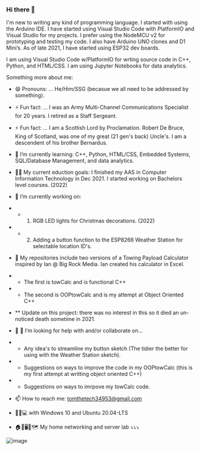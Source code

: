 ### Hi there 👋

<!--
**NewbRangerTom/NewbRangerTom** is a ✨ _special_ ✨ repository because its `README.md` (this file) appears on your GitHub profile.
This Bio is a work in progress.
-->

I'm new to writing any kind of programming language.
I started with using the Arduino IDE. I have started using Visual Studio Code with PlatformIO and Visual Studio for my projects.
I prefer using the NodeMCU v2 for prototyping and testing my code. I also have Arduino UNO clones and D1 Mini’s.  As of late 2021, 
I have started using ESP32 dev boards.

I am using Visual Studio Code w/PlatformIO for wrting source code in C++, Python, and HTML/CSS.
I am using Jupyter Notebooks for data analytics.

Something more about me:

- 😄 Pronouns: ... He/Him/SSG (becasue we all need to be addressed by something).
- ⚡ Fun fact: ... I was an Army Multi-Channel Communications Specialist for 20 years.  I retired as a Staff Sergeant.
- ⚡ Fun fact: ... I am a Scottish Lord by Proclamation.  Robert De Bruce, King of Scotland, was one of my great (21 gen's back) Uncle's.  I am a descendent of his brother Bernardus.

- 🌱 I’m currently learning: C++, Python, HTML/CSS, Embedded Systems, SQL/Database Management, and data analytics. 
- 👨‍🎓 My current eduction goals: I finished my AAS in Computer Information Technology in Dec 2021.  I started working on Bachelors level courses. (2022)

- 🔭 I’m currently working on:
- *    1. RGB LED lights for Christmas decorations. (2022)
- *    2. Adding a button function to the ESP8266 Weather Station for selectable location ID's.
           
- 🔭 My repositories include two versions of a Towing Payload Calculator inspired by Ian @ Big Rock Media.  Ian created his calculator in Excel.
-   * The first is towCalc and is functional C++
-   * The second is OOPtowCalc and is my attempt at Object Oriented C++
-   ** Update on this project: there was no interest in this so it died an un-noticed death sometime in 2021.

- 🤔 👯 I’m looking for help with and/or collaborate on...
-   - Any idea's to streamline my button sketch (The tidier the better for using with the Weather Station sketch).
-   - Suggestions on ways to improve the code in my OOPtowCalc (this is my first attempt at writting object oriented C++)
-   - Suggestions on ways to imrpove my towCalc code.

<!-- - 🎇 Ask me about ... -->
- 📫 How to reach me: tomthetech34953@gmail.com
- 🥾🥾💻 with Windows 10 and Ubuntu 20.04-LTS

- 🏠🏫🖥🔀🗺 My home networking and server lab ⤵⤵⤵

![image](https://user-images.githubusercontent.com/67010348/118681646-bbb03c80-b7cd-11eb-9cf8-714598a27d6c.png)
